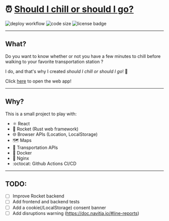 # ⏰ [Should I chill or should I go?](https://www.shouldichillorshouldigo.com/)


![deploy workflow](https://img.shields.io/github/workflow/status/omnitrogen/shouldichillorshouldigo/deploy-to-vps?label=Deploy%20to%20VPS%20%F0%9F%9A%80&logo=github)
![code size](https://img.shields.io/github/languages/code-size/omnitrogen/shouldichillorshouldigo)
![license badge](https://img.shields.io/github/license/omnitrogen/shouldichillorshouldigo)

---

## What?

Do you want to know whether or not you have a few minutes to chill before walking to your favorite transportation station ?

I do, and that's why I created *should I chill or should I go*! 🎉

Click [here](https://www.shouldichillorshouldigo.com/) to open the web app!

---

## Why?

This is a small project to play with:

- ⚛️ React
- 🦀 Rocket (Rust web framework)
- 🌐 Browser APIs (Location, LocalStorage)
- 🗺 Maps
- 🚆 Transportation APIs
- 🐋 Docker
- 🚀 Nginx
- :octocat: Github Actions CI/CD

---

## TODO:

- [ ] Improve Rocket backend
- [ ] Add frontend and backend tests
- [ ] Add a cookie(/LocalStorage) consent banner
- [ ] Add disruptions warning (https://doc.navitia.io/#line-reports)
